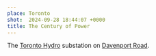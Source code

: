 ```yaml
---
place: Toronto
shot:  2024-09-28 18:44:07 +0000
title: The Century of Power
---
```


The [Toronto Hydro](https://en.wikipedia.org/wiki/Toronto_Hydro) substation on [Davenport Road](https://en.wikipedia.org/wiki/Davenport_Road).
